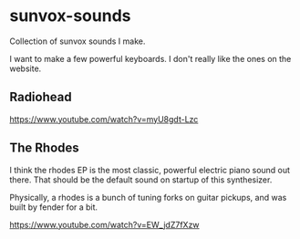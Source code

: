 # sunvox-sounds
Collection of sunvox sounds I make.

I want to make a few powerful keyboards. I don't really like the ones on the website.


## Radiohead

https://www.youtube.com/watch?v=myU8gdt-Lzc


## The Rhodes

I think the rhodes EP is the most classic, powerful electric piano sound out there. That should be the default sound on startup of this synthesizer.

Physically, a rhodes is a bunch of tuning forks on guitar pickups, and was built by fender for a bit. 

https://www.youtube.com/watch?v=EW_jdZ7fXzw



